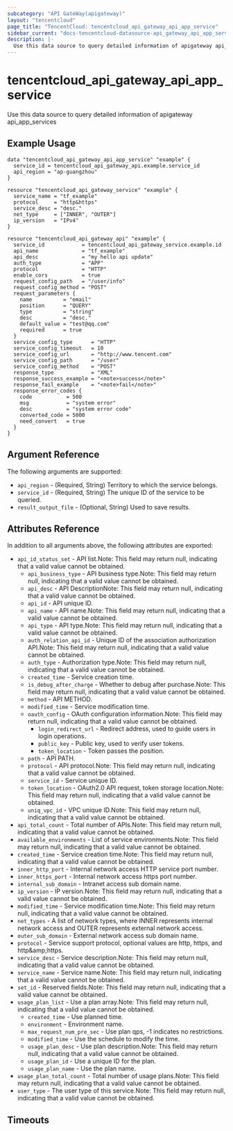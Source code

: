 ```yaml
---
subcategory: "API GateWay(apigateway)"
layout: "tencentcloud"
page_title: "TencentCloud: tencentcloud_api_gateway_api_app_service"
sidebar_current: "docs-tencentcloud-datasource-api_gateway_api_app_service"
description: |-
  Use this data source to query detailed information of apigateway api_app_services
---
```


# tencentcloud_api_gateway_api_app_service

Use this data source to query detailed information of apigateway api_app_services

## Example Usage

```hcl
data "tencentcloud_api_gateway_api_app_service" "example" {
  service_id = tencentcloud_api_gateway_api.example.service_id
  api_region = "ap-guangzhou"
}

resource "tencentcloud_api_gateway_service" "example" {
  service_name = "tf_example"
  protocol     = "http&https"
  service_desc = "desc."
  net_type     = ["INNER", "OUTER"]
  ip_version   = "IPv4"
}

resource "tencentcloud_api_gateway_api" "example" {
  service_id            = tencentcloud_api_gateway_service.example.id
  api_name              = "tf_example"
  api_desc              = "my hello api update"
  auth_type             = "APP"
  protocol              = "HTTP"
  enable_cors           = true
  request_config_path   = "/user/info"
  request_config_method = "POST"
  request_parameters {
    name          = "email"
    position      = "QUERY"
    type          = "string"
    desc          = "desc."
    default_value = "test@qq.com"
    required      = true
  }
  service_config_type      = "HTTP"
  service_config_timeout   = 10
  service_config_url       = "http://www.tencent.com"
  service_config_path      = "/user"
  service_config_method    = "POST"
  response_type            = "XML"
  response_success_example = "<note>success</note>"
  response_fail_example    = "<note>fail</note>"
  response_error_codes {
    code           = 500
    msg            = "system error"
    desc           = "system error code"
    converted_code = 5000
    need_convert   = true
  }
}
```

## Argument Reference

The following arguments are supported:

* `api_region` - (Required, String) Territory to which the service belongs.
* `service_id` - (Required, String) The unique ID of the service to be queried.
* `result_output_file` - (Optional, String) Used to save results.

## Attributes Reference

In addition to all arguments above, the following attributes are exported:

* `api_id_status_set` - API list.Note: This field may return null, indicating that a valid value cannot be obtained.
  * `api_business_type` - API business type.Note: This field may return null, indicating that a valid value cannot be obtained.
  * `api_desc` - API DescriptionNote: This field may return null, indicating that a valid value cannot be obtained.
  * `api_id` - API unique ID.
  * `api_name` - API name.Note: This field may return null, indicating that a valid value cannot be obtained.
  * `api_type` - API type.Note: This field may return null, indicating that a valid value cannot be obtained.
  * `auth_relation_api_id` - Unique ID of the association authorization API.Note: This field may return null, indicating that a valid value cannot be obtained.
  * `auth_type` - Authorization type.Note: This field may return null, indicating that a valid value cannot be obtained.
  * `created_time` - Service creation time.
  * `is_debug_after_charge` - Whether to debug after purchase.Note: This field may return null, indicating that a valid value cannot be obtained.
  * `method` - API METHOD.
  * `modified_time` - Service modification time.
  * `oauth_config` - OAuth configuration information.Note: This field may return null, indicating that a valid value cannot be obtained.
    * `login_redirect_url` - Redirect address, used to guide users in login operations.
    * `public_key` - Public key, used to verify user tokens.
    * `token_location` - Token passes the position.
  * `path` - API PATH.
  * `protocol` - API protocol.Note: This field may return null, indicating that a valid value cannot be obtained.
  * `service_id` - Service unique ID.
  * `token_location` - OAuth2.0 API request, token storage location.Note: This field may return null, indicating that a valid value cannot be obtained.
  * `uniq_vpc_id` - VPC unique ID.Note: This field may return null, indicating that a valid value cannot be obtained.
* `api_total_count` - Total number of APIs.Note: This field may return null, indicating that a valid value cannot be obtained.
* `available_environments` - List of service environments.Note: This field may return null, indicating that a valid value cannot be obtained.
* `created_time` - Service creation time.Note: This field may return null, indicating that a valid value cannot be obtained.
* `inner_http_port` - Internal network access HTTP service port number.
* `inner_https_port` - Internal network access https port number.
* `internal_sub_domain` - Intranet access sub domain name.
* `ip_version` - IP version.Note: This field may return null, indicating that a valid value cannot be obtained.
* `modified_time` - Service modification time.Note: This field may return null, indicating that a valid value cannot be obtained.
* `net_types` - A list of network types, where INNER represents internal network access and OUTER represents external network access.
* `outer_sub_domain` - External network access sub domain name.
* `protocol` - Service support protocol, optional values are http, https, and http&amp;amp;https.
* `service_desc` - Service description.Note: This field may return null, indicating that a valid value cannot be obtained.
* `service_name` - Service name.Note: This field may return null, indicating that a valid value cannot be obtained.
* `set_id` - Reserved fields.Note: This field may return null, indicating that a valid value cannot be obtained.
* `usage_plan_list` - Use a plan array.Note: This field may return null, indicating that a valid value cannot be obtained.
  * `created_time` - Use planned time.
  * `environment` - Environment name.
  * `max_request_num_pre_sec` - Use plan qps, -1 indicates no restrictions.
  * `modified_time` - Use the schedule to modify the time.
  * `usage_plan_desc` - Use plan description.Note: This field may return null, indicating that a valid value cannot be obtained.
  * `usage_plan_id` - Use a unique ID for the plan.
  * `usage_plan_name` - Use the plan name.
* `usage_plan_total_count` - Total number of usage plans.Note: This field may return null, indicating that a valid value cannot be obtained.
* `user_type` - The user type of this service.Note: This field may return null, indicating that a valid value cannot be obtained.


## Timeouts

<no value>


